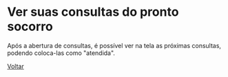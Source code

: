 # Ver suas consultas do pronto socorro

Após a abertura de consultas, é possível ver na tela as próximas consultas, podendo coloca-las como "atendida".

[Voltar](../README.md)